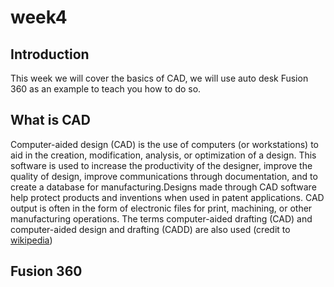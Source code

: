 # week4
## Introduction 
This week we will cover the basics of CAD, we will use auto desk Fusion 360 as an example to teach you how to do so.
## What is CAD
Computer-aided design (CAD) is the use of computers (or workstations) to aid in the creation, modification, analysis, or optimization of a design. This software is used to increase the productivity of the designer, improve the quality of design, improve communications through documentation, and to create a database for manufacturing.Designs made through CAD software help protect products and inventions when used in patent applications. CAD output is often in the form of electronic files for print, machining, or other manufacturing operations. The terms computer-aided drafting (CAD) and computer-aided design and drafting (CADD) are also used (credit to [wikipedia](https://en.wikipedia.org/wiki/Computer-aided_design))
## Fusion 360
